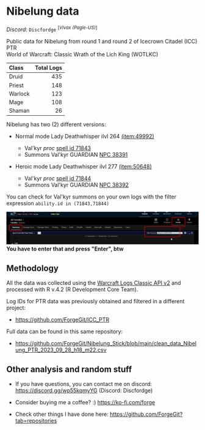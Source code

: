 # Nibelung data

 _Discord_: `Discfordge` <sup>[_Vivax (Pagle-US)_]</sup> <br />

Public data for Nibelung from round 1 and round 2 of Icecrown Citadel (ICC) PTR <br />
World of Warcraft: Classic Wrath of the Lich King (WOTLKC)

| Class    | Total Logs |
| :------- | ----------:|
| Druid    |        435 |
| Priest   |        148 |
| Warlock  |        123 |
| Mage     |        108 |
| Shaman   |         26 |

Nibelung has two (2) different versions:

- Normal mode Lady Deathwhisper ilvl 264 [(item:49992)](https://www.wowhead.com/wotlk/item=49992/nibelung)
    - Val'kyr _proc_ [spell id 71843](https://www.wowhead.com/wotlk/spell=71843/summon-valkyr)
    - Summons Val'kyr GUARDIAN [NPC 38391](https://www.wowhead.com/wotlk/npc=38391/valkyr-guardian)
    
- Heroic mode Lady Deathwhisper ilvl 277 [(item:50648)](https://www.wowhead.com/wotlk/item=50648/nibelung)
    - Val'kyr _proc_ [spell id 71844](https://www.wowhead.com/wotlk/spell=71844/summon-valkyr)
    - Summons Val'kyr GUARDIAN [NPC 38392](https://www.wowhead.com/wotlk/npc=38392/valkyr-guardian)

You can check for Val'kyr summons on your own logs with the filter expression `ability.id in (71843,71844)` 

<img src="_img/filterexpression.png"/> <br />
__You have to enter that and press "Enter", btw__


## Methodology

All the data was collected using the [Warcraft Logs Classic API v2](https://articles.classic.warcraftlogs.com/help/api-documentation) and processed with R v.4.2 (R Development Core Team).

Log IDs for PTR data was previously obtained and filtered in a different project:<br />
- https://github.com/ForgeGit/ICC_PTR

Full data can be found in this same repository:<br />
- https://github.com/ForgeGit/Nibelung_Stick/blob/main/clean_data_Nibelung_PTR_2023_09_28_h18_m22.csv


## Other analysis and random stuff

- If you have questions, you can contact me on discord: https://discord.gg/wp55kqmyYG (Discord: Discfordge)

- Consider buying me a coffee? :) https://ko-fi.com/forge

- Check other things I have done here: https://github.com/ForgeGit?tab=repositories

